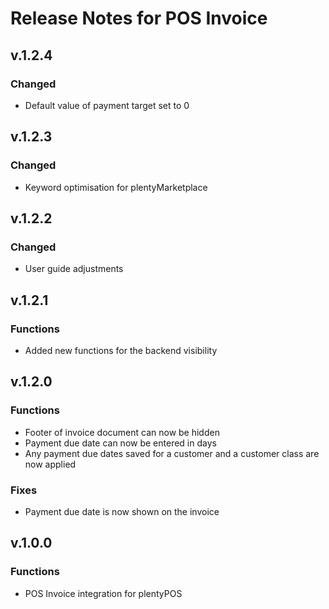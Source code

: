 # Release Notes for POS Invoice

## v.1.2.4

### Changed

- Default value of payment target set to 0


## v.1.2.3

### Changed

- Keyword optimisation for plentyMarketplace


## v.1.2.2

### Changed

- User guide adjustments


## v.1.2.1

### Functions

-  Added new functions for the backend visibility


## v.1.2.0

### Functions

- Footer of invoice document can now be hidden
- Payment due date can now be entered in days
- Any payment due dates saved for a customer and a customer class are now applied

### Fixes

- Payment due date is now shown on the invoice


## v.1.0.0

### Functions

- POS Invoice integration for plentyPOS
